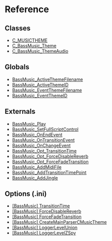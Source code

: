 # Reference

## Classes

* [C_MUSICTHEME](classes/C_MUSICTHEME.md)
* [C_BassMusic_Theme](classes/C_BassMusic_Theme.md)
* [C_BassMusic_ThemeAudio](classes/C_BassMusic_ThemeAudio.md)

## Globals

* [BassMusic_ActiveThemeFilename](globals/index.md#bassmusic_activethemefilename)
* [BassMusic_ActiveThemeID](globals/index.md#bassmusic_activethemeid)
* [BassMusic_EventThemeFilename](globals/index.md#bassmusic_eventthemefilename)
* [BassMusic_EventThemeID](globals/index.md#bassmusic_eventthemeid)

## Externals

* [BassMusic_Play](externals/index.md#bassmusic_play)
* [BassMusic_SetFullScriptControl](externals/index.md#bassmusic_setfullscriptcontrol)
* [BassMusic_OnEndEvent](externals/index.md#bassmusic_onendevent)
* [BassMusic_OnTransitionEvent](externals/index.md#bassmusic_ontransitionevent)
* [BassMusic_OnChangeEvent](externals/index.md#bassmusic_onchangeevent)
* [BassMusic_Opt_TransitionTime](externals/index.md#bassmusic_opt_transitiontime)
* [BassMusic_Opt_ForceDisableReverb](externals/index.md#bassmusic_opt_forcedisablereverb)
* [BassMusic_Opt_ForceFadeTransition](externals/index.md#bassmusic_opt_forcefadetransition)
* [BassMusic_AddMidiFile](externals/index.md#bassmusic_addmidifile)
* [BassMusic_AddTransitionTimePoint](externals/index.md#bassmusic_addtransitiontimepoint)
* [BassMusic_AddJingle](externals/index.md#bassmusic_addjingle)

## Options (.ini)

* [[BassMusic] TransitionTime](options/index.md#transitiontime)
* [[BassMusic] ForceDisableReverb](options/index.md#forcedisablereverb)
* [[BassMusic] ForceFadeTransition](options/index.md#forcefadetransition)
* [[BassMusic] CreateMainParserCMusicTheme](options/index.md#createmainparsercmusictheme)
* [[BassMusic] LoggerLevelUnion](options/index.md#loggerlevelunion)
* [[BassMusic] LoggerLevelZSpy](options/index.md#loggerlevelzspy)